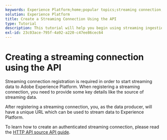 ```yaml
---
keywords: Experience Platform;home;popular topics;streaming connection;create streaming connection;api guide;tutorial;create a streaming connection;streaming ingestion;ingestion;
solution: Experience Platform
title: Create a Streaming Connection Using the API
type: Tutorial
description: This tutorial will help you begin using streaming ingestion APIs, part of the Adobe Experience Platform Data Ingestion Service APIs.
exl-id: 23c03ace-795f-4a92-a220-c47ee86cec64
---
```

# Creating a streaming connection using the API

Streaming connection registration is required in order to start streaming data to Adobe Experience Platform. When registering a streaming connection, you need to provide some key details like the source of streaming data.

After registering a streaming connection, you, as the data producer, will have a unique URL which can be used to stream data to Experience Platform.

To learn how to create an authenticated streaming connection, please read the [HTTP API source API guide](../../sources/tutorials/api/create/streaming/http.md).
